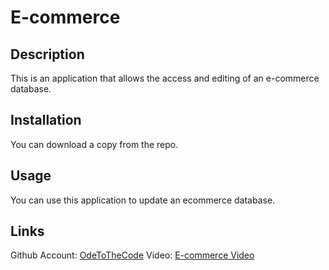 # E-commerce

## Description

This is an application that allows the access and editing of an e-commerce database.

## Installation

You can download a copy from the repo.

## Usage

You can use this application to update an ecommerce database.

## Links
Github Account: [OdeToTheCode](https://github.com/OdeToTheCode/)
Video: [E-commerce Video](https://drive.google.com/file/d/1xyGz7RNJ8fapHvdWfHs5UssM8p3fTGBQ/view?usp=sharing)